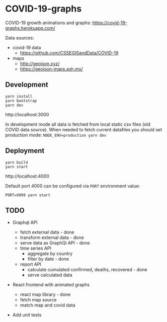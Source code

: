 # COVID-19-graphs

COVID-19 growth animations and graphs: https://covid-19-graphs.herokuapp.com/

Data sources: 
* covid-19 data
  * https://github.com/CSSEGISandData/COVID-19
* maps
  * http://geojson.xyz/
  * https://geojson-maps.ash.ms/

## Development

```
yarn install
yarn bootstrap
yarn dev
```

http://localhost:3000

In development mode all data is fetched from local static csv files (old COVID data source). When needed to fetch current datafiles you should set production mode: `NODE_ENV=production yarn dev`

## Deployment

```
yarn build
yarn start
```

http://localhost:4000

Default port 4000 can be configured via `PORT` environment value:
```
PORT=9999 yarn start
``` 

## TODO

* Graphql API
  * fetch external data - done
  * transform external data - done
  * serve data as GraphQl API - done
  * time series API
    * aggregate by country
    * filter by date - done
  * report API
    * calculate cumulated confirmed, deaths, recovered - done
    * serve calculated data
     
* React frontend with animated graphs
  * react map library - done
  * fetch map source
  * match map and covid data

* Add unit tests 
